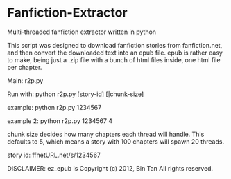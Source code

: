 Fanfiction-Extractor
====================

Multi-threaded fanfiction extractor written in python

This script was designed to download fanfiction stories from fanfiction.net, and then convert the downloaded text into an epub file. 
epub is rather easy to make, being just a .zip file with a bunch of html files inside, one html file per chapter.

Main: r2p.py

Run with: python r2p.py [story-id] [|chunk-size]

example: python r2p.py 1234567

example 2: python r2p.py 1234567 4

chunk size decides how many chapters each thread will handle. This defaults to 5, which means a story with 100 chapters will spawn 20 threads.

story id: ffnetURL.net/s/1234567

DISCLAIMER:
ez_epub is Copyright (c) 2012, Bin Tan
All rights reserved.
